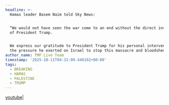 ```yaml
---
headline: >-
  Hamas leader Basem Naim told Sky News:


  “We would not have seen the war come to an end without the direct involvement
  of President Trump.


  We express our gratitude to President Trump for his personal intervention and
  the pressure he exerted on Israel to stop this massacre and bloodshed.”
author_name: TMP Live Team
timestamp: '2025-10-11T04:32:09.440102+00:00'
tags:
  - BREAKING
  - HAMAS
  - PALESTINE
  - TRUMP
---
```

[youtube|](https://youtu.be/4jpC_6WQN7A)

